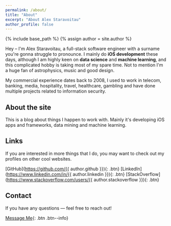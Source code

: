 ```yaml
---
permalink: /about/
title: "About"
excerpt: "About Alex Staravoitau"
author_profile: false
---
```


{% include base_path %}
{% assign author = site.author %}

Hey – I'm Alex Staravoitau, a full-stack software engineer with a surname you're gonna struggle to pronounce. I mainly do **iOS development** these days, although I am highly keen on **data science** and **machine learning**, and this complicated hobby is taking most of my spare time. Not to mention I'm a huge fan of astrophysics, music and good design.

My commercial experience dates back to 2008, I used to work in telecom, banking, media, hospitality, travel, healthcare, gambling and have done multiple projects related to information security. 

## About the site

This is a blog about things I happen to work with. Mainly it's developing iOS apps and frameworks, data mining and machine learning.

## Links

If you are interested in more things that I do, you may want to check out my profiles on other cool websites.

[GitHub](https://github.com/{{ author.github }}){: .btn} [LinkedIn](https://www.linkedin.com/in/{{ author.linkedin }}){: .btn} [StackOverflow](https://www.stackoverflow.com/users/{{ author.stackoverflow }}){: .btn} 

## Contact

If you have any questions — feel free to reach out!

[Message Me](mailto:alex.starr.uk@gmail.com){: .btn .btn--info}
